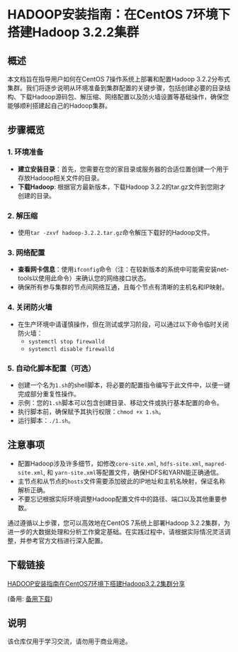 # HADOOP安装指南：在CentOS 7环境下搭建Hadoop 3.2.2集群

## 概述

本文档旨在指导用户如何在CentOS 7操作系统上部署和配置Hadoop 3.2.2分布式集群。我们将逐步说明从环境准备到集群配置的关键步骤，包括创建必要的目录结构、下载Hadoop源码包、解压缩、网络配置以及防火墙设置等基础操作，确保您能够顺利搭建起自己的Hadoop集群。

## 步骤概览

### 1. 环境准备

- **建立安装目录**：首先，您需要在您的家目录或服务器的合适位置创建一个用于存放Hadoop相关文件的目录。
- **下载Hadoop**: 根据官方最新版本，下载Hadoop 3.2.2的tar.gz文件到您刚才创建的目录。

### 2. 解压缩

- 使用`tar -zxvf hadoop-3.2.2.tar.gz`命令解压下载好的Hadoop文件。

### 3. 网络配置

- **查看网卡信息**：使用`ifconfig`命令（注：在较新版本的系统中可能需安装net-tools以使用此命令）来确认您的网络接口状态。
- 确保所有参与集群的节点间网络互通，且每个节点有清晰的主机名和IP映射。

### 4. 关闭防火墙

- 在生产环境中请谨慎操作，但在测试或学习阶段，可以通过以下命令临时关闭防火墙：
    - `systemctl stop firewalld`
    - `systemctl disable firewalld`

### 5. 自动化脚本配置（可选）

- 创建一个名为`1.sh`的shell脚本，将必要的配置指令编写于此文件中，以便一键完成部分重复性操作。
- 示例：您的`1.sh`脚本可以包含创建目录、移动文件或执行基本配置的命令。
- 执行脚本前，确保赋予其执行权限：`chmod +x 1.sh`。
- 运行脚本：`./1.sh`。

## 注意事项

- 配置Hadoop涉及许多细节，如修改`core-site.xml`, `hdfs-site.xml`, `mapred-site.xml`, 和 `yarn-site.xml`等配置文件，确保HDFS和YARN能正确通信。
- 主节点和从节点的`hosts`文件需要添加彼此的IP地址和主机名映射，保证名称解析正确。
- 不要忘记根据实际环境调整Hadoop配置文件中的路径、端口以及其他重要参数。

通过遵循以上步骤，您可以高效地在CentOS 7系统上部署Hadoop 3.2.2集群，为进一步的大数据处理和分析工作奠定基础。在实践过程中，请根据实际情况灵活调整，并参考官方文档进行深入配置。

## 下载链接
[HADOOP安装指南在CentOS7环境下搭建Hadoop3.2.2集群分享](https://pan.quark.cn/s/5fcefd808c94) 

(备用: [备用下载](https://pan.baidu.com/s/16u6QN6ytVaD87IDCsZOQAg?pwd=1234))

## 说明

该仓库仅用于学习交流，请勿用于商业用途。
